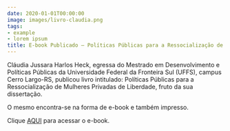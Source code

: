 ```yaml
---
date: 2020-01-01T00:00:00
image: images/livro-claudia.png
tags:
- example
- lorem ipsum
title: E-book Publicado – Políticas Públicas para a Ressocialização de Mulheres Privadas de Liberdade
---
```

Cláudia Jussara Harlos Heck, egressa do Mestrado em Desenvolvimento e Políticas Públicas da Universidade Federal da Fronteira Sul (UFFS), campus Cerro Largo-RS, publicou livro intitulado: Políticas Públicas para a Ressocialização de Mulheres Privadas de Liberdade, fruto da sua dissertação.

O mesmo encontra-se na forma de e-book e também impresso.

Clique [AQUI](https://editorailustracao.com.br/livro/politicas-publicas-para-a-ressocializacao-de-mulheres-privadas-de-liberdade) para acessar o e-book.

